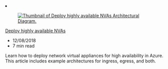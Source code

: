 <!-- This file is automatically generated by build/architectures/build_index.py. Any updates will be lost. -->

<!-- markdownlint-disable MD033 -->

<li class="grid-item item-column" data-categories="Networking Management and Governance ">
<article class="card">
    <div class="card-header has-margin-bottom-none" aria-hidden="true">
        <figure class="image diagram has-height-175 has-overflow-hidden level">
            <a href="/azure/architecture/networking/guide/nva-ha"><img src="/azure/architecture/browse/thumbs/nva-ha.png" class="diagram" alt="Thumbnail of Deploy highly available NVAs Architectural Diagram." data-linktype="relative-path"></a>
        </figure>
    </div>
    <div class="card-content">
        <a class="card-content-title has-margin-top-none" href="/azure/architecture/networking/guide/nva-ha">
            <p>Deploy highly available NVAs</p>
        </a>
        <ul class="card-content-metadata">
            <li>12/08/2018</li>
            <li>7 min read</li>
        </ul>
        <p class="card-content-description">Learn how to deploy network virtual appliances for high availability in Azure. This article includes example architectures for ingress, egress, and both.</p>
        <div class="bottom-to-top-fade is-hidden-mobile"></div>
    </div>
</article>
</li>
